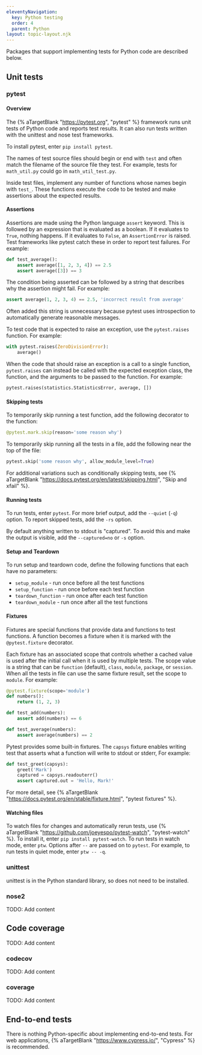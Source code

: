 ```yaml
---
eleventyNavigation:
  key: Python testing
  order: 4
  parent: Python
layout: topic-layout.njk
---
```


<!-- markdownlint-disable MD013 -->

Packages that support implementing tests for Python code
are described below.

## Unit tests

### pytest

#### Overview

The {% aTargetBlank "https://pytest.org", "pytest" %} framework
runs unit tests of Python code and reports test results.
It can also run tests written with the unittest and nose test frameworks.

To install pytest, enter `pip install pytest`.

The names of test source files should begin or end with `test`
and often match the filename of the source file they test.
For example, tests for `math_util.py` could go in `math_util_test.py`.

Inside test files, implement any number of functions
whose names begin with `test_`.
These functions execute the code to be tested
and make assertions about the expected results.

#### Assertions

Assertions are made using the Python language `assert` keyword.
This is followed by an expression that is evaluated as a boolean.
If it evaluates to `True`, nothing happens.
If it evaluates to `False`, an `AssertionError` is raised.
Test frameworks like pytest catch these in order to report test failures.
For example:

```python
def test_average():
    assert average([1, 2, 3, 4]) == 2.5
    assert average([3]) == 3
```

The condition being asserted can be followed by a string
that describes why the assertion might fail.
For example:

```python
assert average(1, 2, 3, 4) == 2.5, 'incorrect result from average'
```

Often added this string is unnecessary because pytest
uses introspection to automatically generate reasonable messages.

To test code that is expected to raise an exception,
use the `pytest.raises` function. For example:

```python
with pytest.raises(ZeroDivisionError):
    average()
```

When the code that should raise an exception is a call to
a single function, `pytest.raises` can instead be called with
the expected exception class, the function,
and the arguments to be passed to the function.
For example:

```python
pytest.raises(statistics.StatisticsError, average, [])
```

#### Skipping tests

To temporarily skip running a test function,
add the following decorator to the function:

```python
@pytest.mark.skip(reason='some reason why')
```

To temporarily skip running all the tests in a file,
add the following near the top of the file:

```python
pytest.skip('some reason why', allow_module_level=True)
```

For additional variations such as conditionally skipping tests,
see {% aTargetBlank "https://docs.pytest.org/en/latest/skipping.html",
"Skip and xfail" %}.

#### Running tests

To run tests, enter `pytest`.
For more brief output, add the `--quiet` (`-q`) option.
To report skipped tests, add the `-rs` option.

By default anything written to stdout is "captured".
To avoid this and make the output is visible,
add the `--captured=no` or `-s` option.

#### Setup and Teardown

To run setup and teardown code, define the following functions
that each have no parameters:

- `setup_module` - run once before all the test functions
- `setup_function` - run once before each test function
- `teardown_function` - run once after each test function
- `teardown_module` - run once after all the test functions

#### Fixtures

Fixtures are special functions that
provide data and functions to test functions.
A function becomes a fixture when it is marked with
the `@pytest.fixture` decorator.

Each fixture has an associated scope that controls
whether a cached value is used after the initial call
when it is used by multiple tests.
The scope value is a string that can be
`function` (default), `class`, `module`, `package`, or `session`.
When all the tests in file can use the same fixture result,
set the scope to `module`.
For example:

```python
@pytest.fixture(scope='module')
def numbers():
    return (1, 2, 3)

def test_add(numbers):
    assert add(numbers) == 6

def test_average(numbers):
    assert average(numbers) == 2

```

Pytest provides some built-in fixtures.
The `capsys` fixture enables writing test that
asserts what a function will write to stdout or stderr,
For example:

```python
def test_greet(capsys):
    greet('Mark')
    captured = capsys.readouterr()
    assert captured.out = 'Hello, Mark!'
```

For more detail, see {% aTargetBlank
"https://docs.pytest.org/en/stable/fixture.html", "pytest fixtures" %}.

#### Watching files

To watch files for changes and automatically rerun tests, use
{% aTargetBlank "https://github.com/joeyespo/pytest-watch", "pytest-watch" %}.
To install it, enter `pip install pytest-watch`.
To run tests in watch mode, enter `ptw`.
Options after `--` are passed on to `pytest`.
For example, to run tests in quiet mode, enter `ptw -- -q`.

### unittest

unittest is in the Python standard library, so does not need to be installed.

### nose2

TODO: Add content

## Code coverage

TODO: Add content

### codecov

TODO: Add content

### coverage

TODO: Add content

## End-to-end tests

There is nothing Python-specific about implementing end-to-end tests.
For web applications, {% aTargetBlank "https://www.cypress.io/", "Cypress" %}
is recommended.
